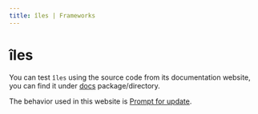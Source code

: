 ```yaml
---
title: îles | Frameworks
---
```


# îles

You can test `îles` using the source code from its documentation website, you can find it under [docs](https://github.com/ElMassimo/iles/tree/main/docs) package/directory.

The behavior used in this website is [Prompt for update](/guide/prompt-for-update).
